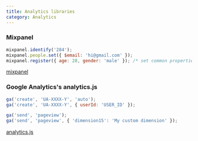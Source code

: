 ```yaml
---
title: Analytics libraries
category: Analytics
---
```


### Mixpanel

```js
mixpanel.identify('284');
mixpanel.people.set({ $email: 'hi@gmail.com' });
mixpanel.register({ age: 28, gender: 'male' }); /* set common properties */
```

[mixpanel](./mixpanel)

### Google Analytics's analytics.js

```js
ga('create', 'UA-XXXX-Y', 'auto');
ga('create', 'UA-XXXX-Y', { userId: 'USER_ID' });
```

```js
ga('send', 'pageview');
ga('send', 'pageview', { 'dimension15': 'My custom dimension' });
```

[analytics.js](./analytics.js)
